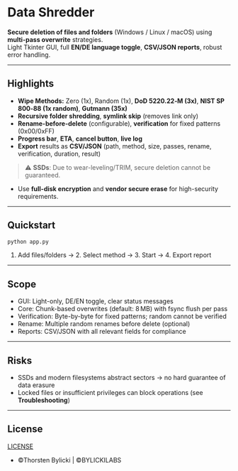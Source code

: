 # Data Shredder

**Secure deletion of files and folders** (Windows / Linux / macOS) using **multi-pass overwrite** strategies.  
Light Tkinter GUI, full **EN/DE language toggle**, **CSV/JSON reports**, robust error handling.

---

## Highlights
- **Wipe Methods:** Zero (1x), Random (1x), **DoD 5220.22‑M (3x)**, **NIST SP 800‑88 (1x random)**, **Gutmann (35x)**
- **Recursive folder shredding**, **symlink skip** (removes link only)
- **Rename-before-delete** (configurable), **verification** for fixed patterns (0x00/0xFF)
- **Progress bar**, **ETA**, **cancel button**, **live log**
- **Export** results as **CSV/JSON** (path, method, size, passes, rename, verification, duration, result)

> ⚠️ **SSDs**: Due to wear-leveling/TRIM, secure deletion cannot be guaranteed.
  - Use **full-disk encryption** and **vendor secure erase** for high-security requirements.

---

## Quickstart
```bash
python app.py
```
1. Add files/folders → 2. Select method → 3. Start → 4. Export report

---

## Scope
- GUI: Light-only, DE/EN toggle, clear status messages
- Core: Chunk-based overwrites (default: 8 MB) with fsync flush per pass
- Verification: Byte-by-byte for fixed patterns; random cannot be verified
- Rename: Multiple random renames before delete (optional)
- Reports: CSV/JSON with all relevant fields for compliance

---

## Risks
- SSDs and modern filesystems abstract sectors → no hard guarantee of data erasure
- Locked files or insufficient privileges can block operations (see **Troubleshooting**)

---

## License
[LICENSE](LICENSE)
- ©Thorsten Bylicki | ©BYLICKILABS
